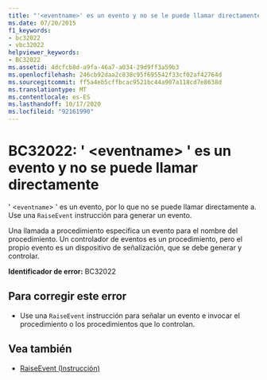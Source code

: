```yaml
---
title: "'<eventname>' es un evento y no se le puede llamar directamente"
ms.date: 07/20/2015
f1_keywords:
- bc32022
- vbc32022
helpviewer_keywords:
- BC32022
ms.assetid: 4dcfcb8d-a9fa-46a7-a034-29d9ff3a59b3
ms.openlocfilehash: 246cb92daa2c838c95f695542f33cf02af42764d
ms.sourcegitcommit: ff5a4eb5cffbcac9521bc44a907a118cd7e8638d
ms.translationtype: MT
ms.contentlocale: es-ES
ms.lasthandoff: 10/17/2020
ms.locfileid: "92161990"
---
```

# <a name="bc32022-eventname-is-an-event-and-cannot-be-called-directly"></a>BC32022: ' \<eventname> ' es un evento y no se puede llamar directamente

' <`eventname`> ' es un evento, por lo que no se puede llamar directamente a. Use una `RaiseEvent` instrucción para generar un evento.

 Una llamada a procedimiento especifica un evento para el nombre del procedimiento. Un controlador de eventos es un procedimiento, pero el propio evento es un dispositivo de señalización, que se debe generar y controlar.

 **Identificador de error:** BC32022

## <a name="to-correct-this-error"></a>Para corregir este error

- Use una `RaiseEvent` instrucción para señalar un evento e invocar el procedimiento o los procedimientos que lo controlan.

## <a name="see-also"></a>Vea también

- [RaiseEvent (Instrucción)](../statements/raiseevent-statement.md)
